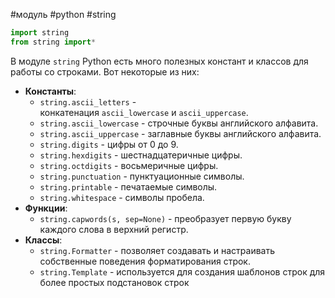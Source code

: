 #модуль #python #string

```python
import string
from string import*
```
В модуле `string` Python есть много полезных констант и классов для работы со строками. Вот некоторые из них:
- **Константы**:
	- `string.ascii_letters` - конкатенация `ascii_lowercase` и `ascii_uppercase`.
	- `string.ascii_lowercase` - строчные буквы английского алфавита.
    - `string.ascii_uppercase` - заглавные буквы английского алфавита.
    - `string.digits` - цифры от 0 до 9.
    - `string.hexdigits` - шестнадцатеричные цифры.
    - `string.octdigits` - восьмеричные цифры.
    - `string.punctuation` - пунктуационные символы.
    - `string.printable` - печатаемые символы.
    - `string.whitespace` - символы пробела.
- **Функции**:
    - `string.capwords(s, sep=None)` - преобразует первую букву каждого слова в верхний регистр.
- **Классы**:
    - `string.Formatter` - позволяет создавать и настраивать собственные поведения форматирования строк.
    - `string.Template` - используется для создания шаблонов строк для более простых подстановок строк
